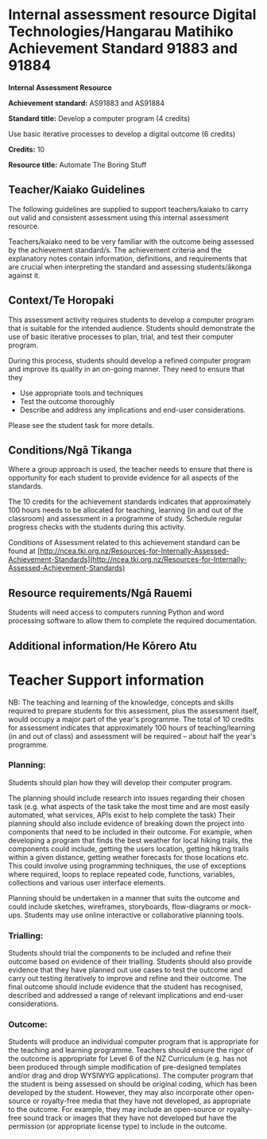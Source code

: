 # Internal assessment resource Digital Technologies/Hangarau Matihiko Achievement Standard 91883 and 91884

**Internal Assessment Resource**

**Achievement standard:** AS91883 and AS91884

**Standard title:** Develop a computer program (4 credits)

Use basic iterative processes to develop a digital outcome (6 credits)

**Credits:** 10

**Resource title:** Automate The Boring Stuff

## Teacher/Kaiako Guidelines

The following guidelines are supplied to support teachers/kaiako to carry out valid and consistent assessment using this internal assessment resource.

Teachers/kaiako need to be very familiar with the outcome being assessed by the achievement standard/s. The achievement criteria and the explanatory notes contain information, definitions, and requirements that are crucial when interpreting the standard and assessing students/ākonga against it.

## Context/Te Horopaki

This assessment activity requires students to develop a computer program that is suitable for the intended audience. Students should demonstrate the use of basic iterative processes to plan, trial, and test their computer program.

During this process, students should develop a refined computer program and improve its quality in an on-going manner. They need to ensure that they

- Use appropriate tools and techniques
- Test the outcome thoroughly
- Describe and address any implications and end-user considerations.

Please see the student task for more details.

## Conditions/Ngā Tikanga

Where a group approach is used, the teacher needs to ensure that there is opportunity for each student to provide evidence for all aspects of the standards.

The 10 credits for the achievement standards indicates that approximately 100 hours needs to be allocated for teaching, learning (in and out of the classroom) and assessment in a programme of study. Schedule regular progress checks with the students during this activity.

Conditions of Assessment related to this achievement standard can be found at [http://ncea.tki.org.nz/Resources-for-Internally-Assessed-Achievement-Standards](http://ncea.tki.org.nz/Resources-for-Internally-Assessed-Achievement-Standards)

## Resource requirements/Ngā Rauemi

Students will need access to computers running Python and word processing software to allow them to complete the required documentation.

## Additional information/He Kōrero Atu

# Teacher Support information

NB: The teaching and learning of the knowledge, concepts and skills required to prepare students for this assessment, plus the assessment itself, would occupy a major part of the year&#39;s programme. The total of 10 credits for assessment indicates that approximately 100 hours of teaching/learning (in and out of class) and assessment will be required – about half the year&#39;s programme.

### Planning:

Students should plan how they will develop their computer program.

The planning should include research into issues regarding their chosen task (e.g. what aspects of the task take the most time and are most easily automated, what services, APIs exist to help complete the task) Their planning should also include evidence of breaking down the project into components that need to be included in their outcome. For example, when developing a program that finds the best weather for local hiking trails, the components could include, getting the users location, getting hiking trails within a given distance, getting weather forecasts for those locations etc. This could involve using programming techniques, the use of exceptions where required, loops to replace repeated code, functions, variables, collections and various user interface elements.

Planning should be undertaken in a manner that suits the outcome and could include sketches, wireframes, storyboards, flow-diagrams or mock-ups. Students may use online interactive or collaborative planning tools.

### Trialling:

Students should trial the components to be included and refine their outcome based on evidence of their trialling. Students should also provide evidence that they have planned out use cases to test the outcome and carry out testing iteratively to improve and refine and their outcome. The final outcome should include evidence that the student has recognised, described and addressed a range of relevant implications and end-user considerations.

### Outcome:

Students will produce an individual computer program that is appropriate for the teaching and learning programme. Teachers should ensure the rigor of the outcome is appropriate for Level 6 of the NZ Curriculum (e.g. has not been produced through simple modification of pre-designed templates and/or drag and drop WYSIWYG applications). The computer program that the student is being assessed on should be original coding, which has been developed by the student. However, they may also incorporate other open-source or royalty-free media that they have not developed, as appropriate to the outcome. For example, they may include an open-source or royalty-free sound track or images that they have not developed but have the permission (or appropriate license type) to include in the outcome.


